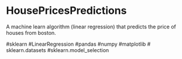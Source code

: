 # HousePricesPredictions

A machine learn algorithm (linear regression) that predicts the price of houses from boston.

#sklearn #LinearRegression #pandas #numpy #matplotlib # sklearn.datasets #sklearn.model_selection
